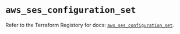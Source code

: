 # `aws_ses_configuration_set`

Refer to the Terraform Registory for docs: [`aws_ses_configuration_set`](https://registry.terraform.io/providers/hashicorp/aws/3.76.1/docs/resources/ses_configuration_set).
